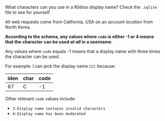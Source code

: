 What characters can you use in a Rōblox display name?  Check the `.sqlite` file to see for yourself.

All web requests come from California, USA on an *account location* from North Korea.

**According to the schema, any values where `code` is either -1 or 4 means that the character can be used *at all* in a username.**

Any values where `code` equals -1 means that a display name with three times the character can be used.

For example: I can pick the display name `CCC` because:

iden|char|code
-|-|-
67|C|-1

Other relevant `code` values include:

- `3`: `Display name contains invalid characters`
- `4`: `Display name has been moderated`